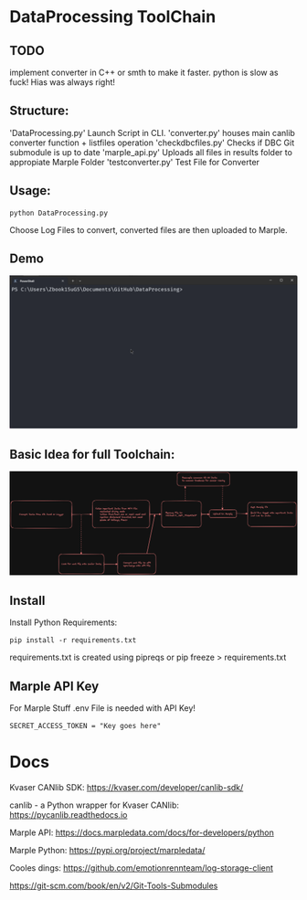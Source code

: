 # DataProcessing ToolChain

## TODO

implement converter in C++ or smth to make it faster. python is slow as fuck! Hias was always right!

## Structure:

'DataProcessing.py' Launch Script in CLI.
'converter.py' houses main canlib converter function + listfiles operation
'checkdbcfiles.py' Checks if DBC Git submodule is up to date
'marple_api.py' Uploads all files in results folder to appropiate Marple Folder
'testconverter.py' Test File for Converter

## Usage:

    python DataProcessing.py

Choose Log Files to convert, converted files are then uploaded to Marple.

## Demo

![alt text](Docs/Demo.gif)

## Basic Idea for full Toolchain:

![alt text](Docs/Toolchain.png)

## Install

Install Python Requirements:

    pip install -r requirements.txt


requirements.txt is created using pipreqs or pip freeze > requirements.txt

## Marple API Key

For Marple Stuff .env File is needed with API Key!

    SECRET_ACCESS_TOKEN = "Key goes here"


# Docs

Kvaser CANlib SDK: https://kvaser.com/developer/canlib-sdk/

canlib - a Python wrapper for Kvaser CANlib: https://pycanlib.readthedocs.io

Marple API: https://docs.marpledata.com/docs/for-developers/python

Marple Python: https://pypi.org/project/marpledata/

Cooles dings: https://github.com/emotionrennteam/log-storage-client

https://git-scm.com/book/en/v2/Git-Tools-Submodules